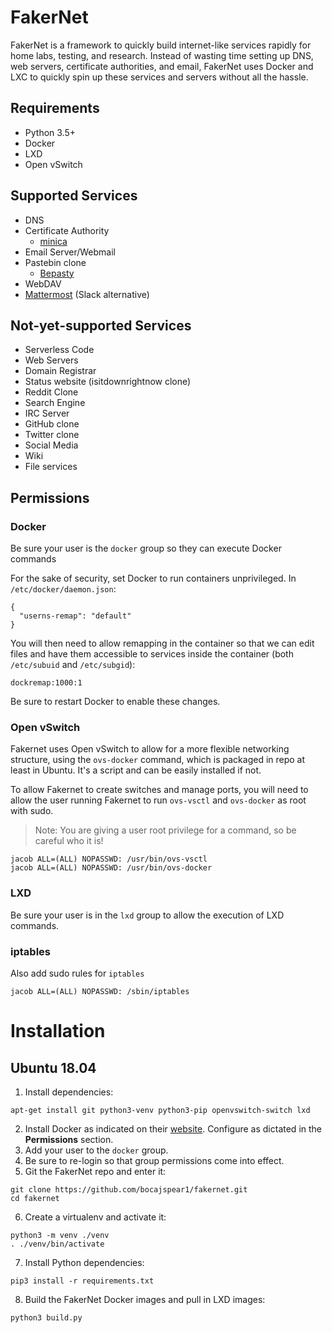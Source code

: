 # FakerNet

FakerNet is a framework to quickly build internet-like services rapidly for home labs, testing, and research. Instead of wasting time setting up DNS, web servers, certificate authorities, and email, FakerNet uses Docker and LXC to quickly spin up these services and servers without all the hassle.

## Requirements

* Python 3.5+
* Docker
* LXD
* Open vSwitch

## Supported Services

* DNS
* Certificate Authority
  * [minica](https://github.com/bocajspear1/minica)
* Email Server/Webmail
* Pastebin clone
  * [Bepasty](https://github.com/bepasty/bepasty-server)
* WebDAV
* [Mattermost](https://mattermost.com/) (Slack alternative)

## Not-yet-supported Services

* Serverless Code
* Web Servers
* Domain Registrar
* Status website (isitdownrightnow clone)
* Reddit Clone
* Search Engine
* IRC Server
* GitHub clone
* Twitter clone
* Social Media
* Wiki
* File services

## Permissions


### Docker

Be sure your user is the `docker` group so they can execute Docker commands

For the sake of security, set Docker to run containers unprivileged. In `/etc/docker/daemon.json`:
```
{
  "userns-remap": "default"
}
```

You will then need to allow remapping in the container so that we can edit files and have them accessible to services inside the container (both `/etc/subuid` and `/etc/subgid`):
```
dockremap:1000:1
```

Be sure to restart Docker to enable these changes.

### Open vSwitch

Fakernet uses Open vSwitch to allow for a more flexible networking structure, using the `ovs-docker` command, which is packaged in repo at least in Ubuntu. It's a script and can be easily installed if not. 

To allow Fakernet to create switches and manage ports, you will need to allow the user running Fakernet to run `ovs-vsctl` and `ovs-docker` as root with sudo.
> Note: You are giving a user root privilege for a command, so be careful who it is!
```
jacob ALL=(ALL) NOPASSWD: /usr/bin/ovs-vsctl
jacob ALL=(ALL) NOPASSWD: /usr/bin/ovs-docker
```

### LXD

Be sure your user is in the `lxd` group to allow the execution of LXD commands.

### iptables

Also add sudo rules for `iptables`
```
jacob ALL=(ALL) NOPASSWD: /sbin/iptables
```

# Installation

## Ubuntu 18.04

1. Install dependencies:
```
apt-get install git python3-venv python3-pip openvswitch-switch lxd 
```
2. Install Docker as indicated on their [website](https://docs.docker.com/install/linux/docker-ce/ubuntu/). Configure as dictated in the **Permissions** section.
3. Add your user to the `docker` group.
4. Be sure to re-login so that group permissions come into effect.
5. Git the FakerNet repo and enter it:
```
git clone https://github.com/bocajspear1/fakernet.git
cd fakernet
```
6. Create a virtualenv and activate it:
```
python3 -m venv ./venv
. ./venv/bin/activate
```
7. Install Python dependencies:
```
pip3 install -r requirements.txt
```
8. Build the FakerNet Docker images and pull in LXD images:
```
python3 build.py
```